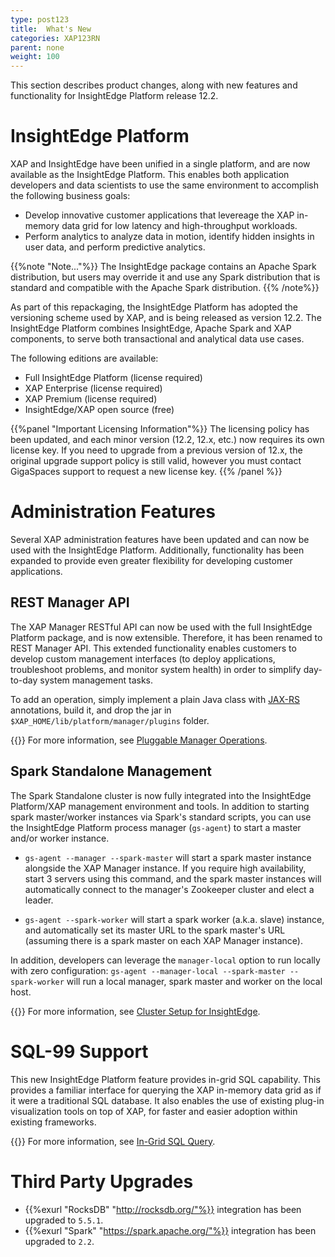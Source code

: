 ```yaml
---
type: post123
title:  What's New
categories: XAP123RN
parent: none
weight: 100
---
```


This section describes product changes, along with new features and functionality for InsightEdge Platform release 12.2.

# InsightEdge Platform

XAP and InsightEdge have been unified in a single platform, and are now available as the InsightEdge Platform. This enables both application developers and data scientists to use the same environment to accomplish the following business goals:

- Develop innovative customer applications that levereage the XAP in-memory data grid for low latency and high-throughput workloads.
- Perform analytics to analyze data in motion, identify hidden insights in user data, and perform predictive analytics.

{{%note "Note..."%}} The InsightEdge package contains an Apache Spark distribution, but users may override it and use any Spark distribution that is standard and compatible with the Apache Spark distribution. {{% /note%}}

As part of this repackaging, the InsightEdge Platform has adopted the versioning scheme used by XAP, and is being released as version 12.2. The InsightEdge Platform combines InsightEdge, Apache Spark and XAP components, to serve both transactional and analytical data use cases.

The following editions are available:

- Full InsightEdge Platform (license required)
- XAP Enterprise (license required)
- XAP Premium (license required)
- InsightEdge/XAP open source (free)

{{%panel "Important Licensing Information"%}}
The licensing policy has been updated, and each minor version (12.2, 12.x, etc.) now requires its own license key. If you need to upgrade from a previous version of 12.x, the original upgrade support policy is still valid, however you must contact GigaSpaces support to request a new license key. 
{{% /panel %}}  

# Administration Features

Several XAP administration features have been updated and can now be used with the InsightEdge Platform. Additionally, functionality has been expanded to provide even greater flexibility for developing customer applications.

## REST Manager API

The XAP Manager RESTful API can now be used with the full InsightEdge Platform package, and is now extensible. Therefore, it has been renamed to REST Manager API. This extended functionality enables customers to develop custom management interfaces (to deploy applications, troubleshoot problems, and monitor system health) in order to simplify day-to-day system management tasks.

To add an operation, simply implement a plain Java class with [JAX-RS](https://github.com/jax-rs) annotations, build it, and drop the jar in `$XAP_HOME/lib/platform/manager/plugins` folder. 
 
{{<infosign>}} For more information, see [Pluggable Manager Operations](/xap/12.2/admin/xap-manager-rest-pluggable.html).

## Spark Standalone Management

The Spark Standalone cluster is now fully integrated into the InsightEdge Platform/XAP management environment and tools. In addition to starting spark master/worker instances via Spark's standard scripts, you can use the InsightEdge Platform process manager (`gs-agent`) to start a master and/or worker instance.

- `gs-agent --manager --spark-master` will start a spark master instance alongside the XAP Manager instance. If you require high availability,  start 3 servers using this command, and the spark master instances will automatically connect to the manager's Zookeeper cluster and elect a leader.

- `gs-agent --spark-worker` will start a spark worker (a.k.a. slave) instance, and automatically set its master URL to the spark master's URL (assuming there is a spark master on each XAP Manager instance).

In addition, developers can leverage the `manager-local` option to run locally with zero configuration: `gs-agent --manager-local --spark-master --spark-worker` will run a local manager, spark master and worker on the local host.

{{<infosign>}} For more information, see [Cluster Setup for InsightEdge](/xap/12.2/admin/cluster_setup.html).

# SQL-99 Support

This new InsightEdge Platform feature provides in-grid SQL capability. This provides a familiar interface for querying the XAP in-memory data grid as if it were a traditional SQL database. It also enables the use of existing plug-in visualization tools on top of XAP, for faster and easier adoption within existing frameworks.

{{<infosign>}} For more information, see [In-Grid SQL Query](/xap/12.2/dev-java/sql-query-intro.html).

# Third Party Upgrades

* {{%exurl "RocksDB" "http://rocksdb.org/"%}} integration has been upgraded to `5.5.1`.
* {{%exurl "Spark" "https://spark.apache.org/"%}} integration has been upgraded to `2.2`.
